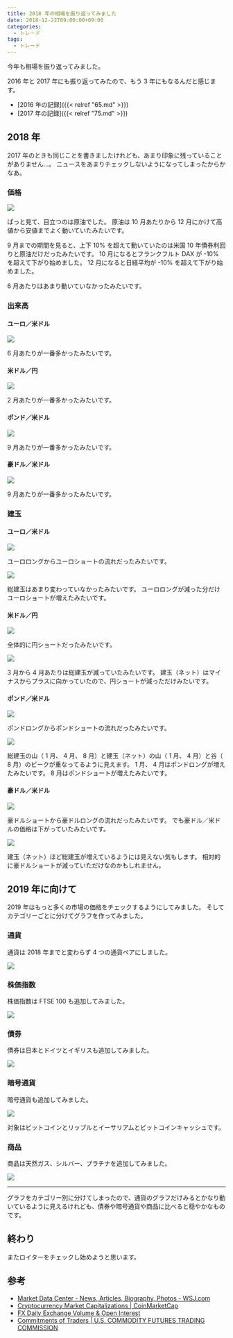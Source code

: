 ```yaml
---
title: 2018 年の相場を振り返ってみました
date: 2018-12-22T09:00:00+09:00
categories:
  - トレード
tags:
  - トレード
---
```


今年も相場を振り返ってみました。

<!--more-->

2016 年と 2017 年にも振り返ってみたので、もう 3 年にもなるんだと感じます。

* [2016 年の記録]({{< relref "65.md" >}})
* [2017 年の記録]({{< relref "75.md" >}})

## 2018 年

2017 年のときも同じことを書きましたけれども、あまり印象に残っていることがありません…。
ニュースをあまりチェックしないようになってしまったからかなあ。

### 価格

![](/img/213-01.png)

ぱっと見て、目立つのは原油でした。
原油は 10 月あたりから 12 月にかけて高値から安値までよく動いていたみたいです。

9 月までの期間を見ると、上下 10% を超えて動いていたのは米国 10 年債券利回りと原油だけだったみたいです。
10 月になるとフランクフルト DAX が -10% を超えて下がり始めました。
12 月になると日経平均が -10% を超えて下がり始めました。

6 月あたりはあまり動いていなかったみたいです。

### 出来高

#### ユーロ／米ドル

![](/img/213-02.png)

6 月あたりが一番多かったみたいです。

#### 米ドル／円

![](/img/213-03.png)

2 月あたりが一番多かったみたいです。

#### ポンド／米ドル

![](/img/213-04.png)

9 月あたりが一番多かったみたいです。

#### 豪ドル／米ドル

![](/img/213-05.png)

9 月あたりが一番多かったみたいです。

### 建玉

#### ユーロ／米ドル

![](/img/213-06.png)

ユーロロングからユーロショートの流れだったみたいです。

![](/img/213-07.png)

総建玉はあまり変わっていなかったみたいです。
ユーロロングが減った分だけユーロショートが増えたみたいです。

#### 米ドル／円

![](/img/213-08.png)

全体的に円ショートだったみたいです。

![](/img/213-09.png)

3 月から 4 月あたりは総建玉が減っていたみたいです。
建玉（ネット）はマイナスからプラスに向かっていたので、円ショートが減っただけみたいです。

#### ポンド／米ドル

![](/img/213-10.png)

ポンドロングからポンドショートの流れだったみたいです。

![](/img/213-11.png)

総建玉の山（ 1 月、 4 月、 8 月）と建玉（ネット）の山（ 1 月、 4 月）と谷（ 8 月）のピークが重なってるように見えます。
1 月、 4 月はポンドロングが増えたみたいです。
8 月はポンドショートが増えたみたいです。

#### 豪ドル／米ドル

![](/img/213-12.png)

豪ドルショートから豪ドルロングの流れだったみたいです。
でも豪ドル／米ドルの価格は下がっていたみたいです。

![](/img/213-13.png)

建玉（ネット）ほど総建玉が増えているようには見えない気もします。
相対的に豪ドルショートが減っていただけなのかもしれません。

## 2019 年に向けて

2019 年はもっと多くの市場の価格をチェックするようにしてみました。
そしてカテゴリーごとに分けてグラフを作ってみました。

### 通貨

通貨は 2018 年までと変わらず 4 つの通貨ペアにしました。

![](/img/213-14.png)

### 株価指数

株価指数は FTSE 100 も追加してみました。

![](/img/213-15.png)

### 債券

債券は日本とドイツとイギリスも追加してみました。

![](/img/213-16.png)

### 暗号通貨

暗号通貨も追加してみました。

![](/img/213-17.png)

対象はビットコインとリップルとイーサリアムとビットコインキャッシュです。

### 商品

商品は天然ガス、シルバー、プラチナを追加してみました。

![](/img/213-18.png)

---

グラフをカテゴリー別に分けてしまったので、通貨のグラフだけみるとかなり動いているように見えるけれども、債券や暗号通貨や商品に比べると穏やかなものです。

## 終わり

またロイターをチェックし始めようと思います。

## 参考

* [Market Data Center - News, Articles, Biography, Photos - WSJ.com](https://www.wsj.com/market-data/currencies)
* [Cryptocurrency Market Capitalizations | CoinMarketCap](https://coinmarketcap.com/)
* [FX Daily Exchange Volume & Open Interest](https://www.cmegroup.com/market-data/volume-open-interest/fx-volume.html)
* [Commitments of Traders | U.S. COMMODITY FUTURES TRADING COMMISSION](https://www.cftc.gov/MarketReports/CommitmentsofTraders/index.htm)
